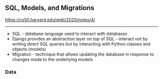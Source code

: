 ## SQL, Models, and Migrations

https://cs50.harvard.edu/web/2020/notes/4/

---

- SQL - database language used to interact with databases
 - Django provides an abstraction layer on top of SQL - interact not by writing direct SQL queries but by interacting with Python classes and objects (models)
- Migration - technique that allows updating the database in response to changes made to the underlying models

### Data

